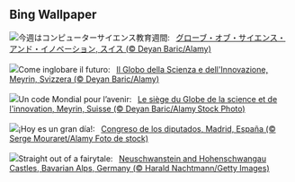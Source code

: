## Bing Wallpaper
![](https://www.bing.com/th?id=OHR.CERNCenter_JA-JP8644590306_UHD.jpg&w=1000)今週はコンピューターサイエンス教育週間:&nbsp;&ensp;[グローブ・オブ・サイエンス・アンド・イノベーション, スイス (© Deyan Baric/Alamy)](https://www.bing.com/th?id=OHR.CERNCenter_JA-JP8644590306_UHD.jpg)
<br><br/>
![](https://www.bing.com/th?id=OHR.CERNCenter_IT-IT7703237529_UHD.jpg&w=1000)Come inglobare il futuro:&nbsp;&ensp;[Il Globo della Scienza e dell'Innovazione, Meyrin, Svizzera (© Deyan Baric/Alamy)](https://www.bing.com/th?id=OHR.CERNCenter_IT-IT7703237529_UHD.jpg)
<br><br/>
![](https://www.bing.com/th?id=OHR.CERNCenter_FR-FR3434458144_UHD.jpg&w=1000)Un code Mondial pour l’avenir:&nbsp;&ensp;[Le siège du Globe de la science et de l'innovation, Meyrin, Suisse (© Deyan Baric/Alamy Stock Photo)](https://www.bing.com/th?id=OHR.CERNCenter_FR-FR3434458144_UHD.jpg)
<br><br/>
![](https://www.bing.com/th?id=OHR.DiaConstitucion_ES-ES6067761704_UHD.jpg&w=1000)¡Hoy es un gran día!:&nbsp;&ensp;[Congreso de los diputados, Madrid, España (© Serge Mouraret/Alamy Foto de stock)](https://www.bing.com/th?id=OHR.DiaConstitucion_ES-ES6067761704_UHD.jpg)
<br><br/>
![](https://www.bing.com/th?id=OHR.AlpsCastles_EN-GB7463637354_UHD.jpg&w=1000)Straight out of a fairytale:&nbsp;&ensp;[Neuschwanstein and Hohenschwangau Castles, Bavarian Alps, Germany (© Harald Nachtmann/Getty Images)](https://www.bing.com/th?id=OHR.AlpsCastles_EN-GB7463637354_UHD.jpg)
<br><br/>
